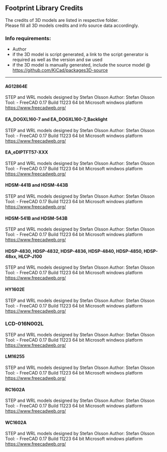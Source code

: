 ## Footprint Library Credits

The credits of 3D models are listed in respective folder.  
Please fill all 3D models credits and info source data accordingly.  

### Info requirements:
- Author
- if the 3D model is script generated, a link to the script generator is required as well as the version and sw used
- if the 3D model is manually generated, include the source model @ https://github.com/KiCad/packages3D-source

<hr>

#### AG12864E
STEP and WRL models designed by Stefan Olsson
Author:	Stefan Olsson
Tool:	- FreeCAD 0.17 Build 11223 64 bit Microsoft windwos platform https://www.freecadweb.org/

#### EA_DOGXL160-7 and EA_DOGXL160-7_Backlight
STEP and WRL models designed by Stefan Olsson
Author:	Stefan Olsson
Tool:	- FreeCAD 0.17 Build 11223 64 bit Microsoft windwos platform https://www.freecadweb.org/

#### EA_eDIPTFT57-XXX
STEP and WRL models designed by Stefan Olsson
Author:	Stefan Olsson
Tool:	- FreeCAD 0.17 Build 11223 64 bit Microsoft windwos platform https://www.freecadweb.org/

#### HDSM-441B and HDSM-443B
STEP and WRL models designed by Stefan Olsson
Author:	Stefan Olsson
Tool:	- FreeCAD 0.17 Build 11223 64 bit Microsoft windows platform https://www.freecadweb.org/

#### HDSM-541B and HDSM-543B
STEP and WRL models designed by Stefan Olsson
Author:	Stefan Olsson
Tool:	- FreeCAD 0.17 Build 11223 64 bit Microsoft windows platform https://www.freecadweb.org/

#### HDSP-4830, HDSP-4832, HDSP-4836, HDSP-4840, HDSP-4850, HDSP-48xx, HLCP-J100
STEP and WRL models designed by Stefan Olsson
Author:	Stefan Olsson
Tool:	- FreeCAD 0.17 Build 11223 64 bit Microsoft windows platform https://www.freecadweb.org/

#### HY1602E
STEP and WRL models designed by Stefan Olsson
Author:	Stefan Olsson
Tool:	- FreeCAD 0.17 Build 11223 64 bit Microsoft windows platform https://www.freecadweb.org/

### LCD-016N002L
STEP and WRL models designed by Stefan Olsson
Author:	Stefan Olsson
Tool:	- FreeCAD 0.17 Build 11223 64 bit Microsoft windwos platform https://www.freecadweb.org/

#### LM16255
STEP and WRL models designed by Stefan Olsson
Author:	Stefan Olsson
Tool:	- FreeCAD 0.17 Build 11223 64 bit Microsoft windwos platform https://www.freecadweb.org/

#### RC1602A
STEP and WRL models designed by Stefan Olsson
Author:	Stefan Olsson
Tool:	- FreeCAD 0.17 Build 11223 64 bit Microsoft windows platform https://www.freecadweb.org/

#### WC1602A
STEP and WRL models designed by Stefan Olsson
Author:	Stefan Olsson
Tool:	- FreeCAD 0.17 Build 11223 64 bit Microsoft windows platform https://www.freecadweb.org/
